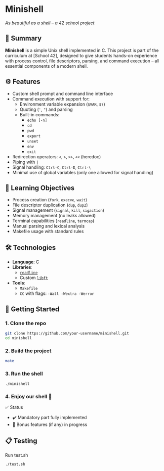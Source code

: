 # Minishell  
*As beautiful as a shell – a 42 school project*

## 📌 Summary

**Minishell** is a simple Unix shell implemented in C. This project is part of the curriculum at [School 42], designed to give students hands-on experience with process control, file descriptors, parsing, and command execution – all essential components of a modern shell.

## ⚙️ Features

- Custom shell prompt and command line interface  
- Command execution with support for:
  - Environment variable expansion (`$VAR`, `$?`)
  - Quoting (`'`, `"`) and parsing
  - Built-in commands:  
    - `echo [-n]`  
    - `cd`  
    - `pwd`  
    - `export`  
    - `unset`  
    - `env`  
    - `exit`
- Redirection operators: `<`, `>`, `>>`, `<<` (heredoc)
- Piping with `|`
- Signal handling: `Ctrl-C`, `Ctrl-D`, `Ctrl-\`
- Minimal use of global variables (only one allowed for signal handling)

## 🧠 Learning Objectives

- Process creation (`fork`, `execve`, `wait`)
- File descriptor duplication (`dup`, `dup2`)
- Signal management (`signal`, `kill`, `sigaction`)
- Memory management (no leaks allowed)
- Terminal capabilities (`readline`, `termcap`)
- Manual parsing and lexical analysis
- Makefile usage with standard rules

## 🛠️ Technologies

- **Language**: C  
- **Libraries**:  
  - [`readline`](https://tiswww.case.edu/php/chet/readline/rltop.html)  
  - Custom [`libft`](https://github.com/Stacy314/libft)  
- **Tools**:  
  - `Makefile`  
  - `CC` with flags: `-Wall -Wextra -Werror`

## 🚀 Getting Started

### 1. Clone the repo
```bash
git clone https://github.com/your-username/minishell.git
cd minishell
```
### 2. Build the project
```bash
make
```

### 3. Run the shell
```bash
./minishell
```

### 4. Enjoy our shell 👾

✅ Status
- ✔️ Mandatory part fully implemented
- 🔧 Bonus features (if any) in progress

## 📋 Testing
Run test.sh

```bash
./test.sh
```
